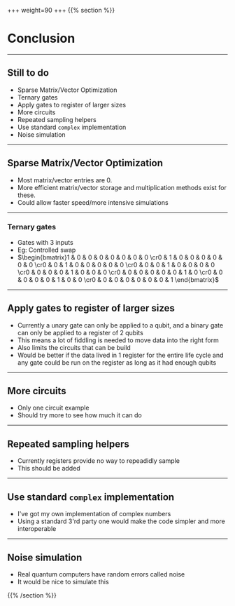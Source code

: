 +++
weight=90
+++
{{% section %}}
# Conclusion
---
## Still to do
- Sparse Matrix/Vector Optimization
- Ternary gates
- Apply gates to register of larger sizes
- More circuits
- Repeated sampling helpers
- Use standard `complex` implementation
- Noise simulation
---
## Sparse Matrix/Vector Optimization
- Most matrix/vector entries are $0$.
- More efficient matrix/vector storage and multiplication methods exist for these.
- Could allow faster speed/more intensive simulations
---
### Ternary gates
- Gates with 3 inputs
- Eg: Controlled swap
- $\begin{bmatrix}1 & 0 & 0 & 0 & 0 & 0 & 0 & 0 \cr0 & 1 & 0 & 0 & 0 & 0 & 0 & 0 \cr0 & 0 & 1 & 0 & 0 & 0 & 0 & 0 \cr0 & 0 & 0 & 1 & 0 & 0 & 0 & 0 \cr0 & 0 & 0 & 0 & 1 & 0 & 0 & 0 \cr0 & 0 & 0 & 0 & 0 & 0 & 1 & 0 \cr0 & 0 & 0 & 0 & 0 & 1 & 0 & 0 \cr0 & 0 & 0 & 0 & 0 & 0 & 0 & 1 \end{bmatrix}$
---
## Apply gates to register of larger sizes
- Currently a unary gate can only be applied to a qubit, and a binary gate can only be applied to a register of 2 qubits
- This means a lot of fiddling is needed to move data into the right form
- Also limits the circuits that can be build
- Would be better if the data lived in 1 register for the entire life cycle and any gate could be run on the register as long as it had enough qubits
---
## More circuits
- Only one circuit example
- Should try more to see how much it can do
---
## Repeated sampling helpers
- Currently registers provide no way to repeadidly sample
- This should be added
---
## Use standard `complex` implementation
- I've got my own implementation of complex numbers
- Using a standard 3'rd party one would make the code simpler and more interoperable
---
## Noise simulation
- Real quantum computers have random errors called noise
- It would be nice to simulate this

{{% /section %}}
